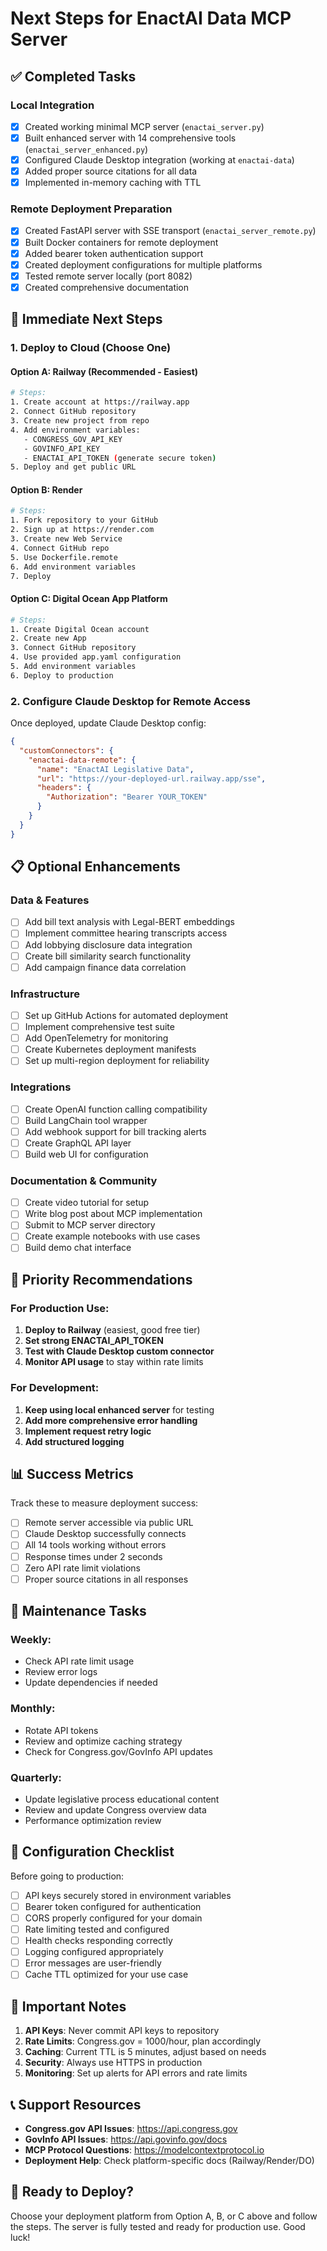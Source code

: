 # Next Steps for EnactAI Data MCP Server

## ✅ Completed Tasks

### Local Integration
- [x] Created working minimal MCP server (`enactai_server.py`)
- [x] Built enhanced server with 14 comprehensive tools (`enactai_server_enhanced.py`)
- [x] Configured Claude Desktop integration (working at `enactai-data`)
- [x] Added proper source citations for all data
- [x] Implemented in-memory caching with TTL

### Remote Deployment Preparation
- [x] Created FastAPI server with SSE transport (`enactai_server_remote.py`)
- [x] Built Docker containers for remote deployment
- [x] Added bearer token authentication support
- [x] Created deployment configurations for multiple platforms
- [x] Tested remote server locally (port 8082)
- [x] Created comprehensive documentation

## 🚀 Immediate Next Steps

### 1. Deploy to Cloud (Choose One)

#### Option A: Railway (Recommended - Easiest)
```bash
# Steps:
1. Create account at https://railway.app
2. Connect GitHub repository
3. Create new project from repo
4. Add environment variables:
   - CONGRESS_GOV_API_KEY
   - GOVINFO_API_KEY
   - ENACTAI_API_TOKEN (generate secure token)
5. Deploy and get public URL
```

#### Option B: Render 
```bash
# Steps:
1. Fork repository to your GitHub
2. Sign up at https://render.com
3. Create new Web Service
4. Connect GitHub repo
5. Use Dockerfile.remote
6. Add environment variables
7. Deploy
```

#### Option C: Digital Ocean App Platform
```bash
# Steps:
1. Create Digital Ocean account
2. Create new App
3. Connect GitHub repository
4. Use provided app.yaml configuration
5. Add environment variables
6. Deploy to production
```

### 2. Configure Claude Desktop for Remote Access

Once deployed, update Claude Desktop config:

```json
{
  "customConnectors": {
    "enactai-data-remote": {
      "name": "EnactAI Legislative Data",
      "url": "https://your-deployed-url.railway.app/sse",
      "headers": {
        "Authorization": "Bearer YOUR_TOKEN"
      }
    }
  }
}
```

## 📋 Optional Enhancements

### Data & Features
- [ ] Add bill text analysis with Legal-BERT embeddings
- [ ] Implement committee hearing transcripts access
- [ ] Add lobbying disclosure data integration
- [ ] Create bill similarity search functionality
- [ ] Add campaign finance data correlation

### Infrastructure
- [ ] Set up GitHub Actions for automated deployment
- [ ] Implement comprehensive test suite
- [ ] Add OpenTelemetry for monitoring
- [ ] Create Kubernetes deployment manifests
- [ ] Set up multi-region deployment for reliability

### Integrations
- [ ] Create OpenAI function calling compatibility
- [ ] Build LangChain tool wrapper
- [ ] Add webhook support for bill tracking alerts
- [ ] Create GraphQL API layer
- [ ] Build web UI for configuration

### Documentation & Community
- [ ] Create video tutorial for setup
- [ ] Write blog post about MCP implementation
- [ ] Submit to MCP server directory
- [ ] Create example notebooks with use cases
- [ ] Build demo chat interface

## 🎯 Priority Recommendations

### For Production Use:
1. **Deploy to Railway** (easiest, good free tier)
2. **Set strong ENACTAI_API_TOKEN** 
3. **Test with Claude Desktop custom connector**
4. **Monitor API usage** to stay within rate limits

### For Development:
1. **Keep using local enhanced server** for testing
2. **Add more comprehensive error handling**
3. **Implement request retry logic**
4. **Add structured logging**

## 📊 Success Metrics

Track these to measure deployment success:
- [ ] Remote server accessible via public URL
- [ ] Claude Desktop successfully connects
- [ ] All 14 tools working without errors
- [ ] Response times under 2 seconds
- [ ] Zero API rate limit violations
- [ ] Proper source citations in all responses

## 🔧 Maintenance Tasks

### Weekly:
- Check API rate limit usage
- Review error logs
- Update dependencies if needed

### Monthly:
- Rotate API tokens
- Review and optimize caching strategy
- Check for Congress.gov/GovInfo API updates

### Quarterly:
- Update legislative process educational content
- Review and update Congress overview data
- Performance optimization review

## 📝 Configuration Checklist

Before going to production:
- [ ] API keys securely stored in environment variables
- [ ] Bearer token configured for authentication
- [ ] CORS properly configured for your domain
- [ ] Rate limiting tested and configured
- [ ] Health checks responding correctly
- [ ] Logging configured appropriately
- [ ] Error messages are user-friendly
- [ ] Cache TTL optimized for your use case

## 🚨 Important Notes

1. **API Keys**: Never commit API keys to repository
2. **Rate Limits**: Congress.gov = 1000/hour, plan accordingly
3. **Caching**: Current TTL is 5 minutes, adjust based on needs
4. **Security**: Always use HTTPS in production
5. **Monitoring**: Set up alerts for API errors and rate limits

## 📞 Support Resources

- **Congress.gov API Issues**: https://api.congress.gov
- **GovInfo API Issues**: https://api.govinfo.gov/docs
- **MCP Protocol Questions**: https://modelcontextprotocol.io
- **Deployment Help**: Check platform-specific docs (Railway/Render/DO)

## 🎉 Ready to Deploy?

Choose your deployment platform from Option A, B, or C above and follow the steps. The server is fully tested and ready for production use. Good luck!
